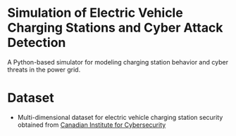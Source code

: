 # Simulation of Electric Vehicle Charging Stations and Cyber Attack Detection
A Python-based simulator for modeling charging station behavior and cyber threats in the power grid.

# Dataset
* Multi-dimensional dataset for electric vehicle charging station security obtained from [Canadian Institute for Cybersecurity](https://www.unb.ca/cic/datasets/evse-dataset-2024.html)

